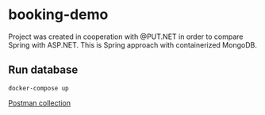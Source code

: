 # booking-demo
Project was created in cooperation with @PUT.NET in order to compare Spring with ASP.NET.
This is Spring approach with containerized MongoDB.

## Run database
`docker-compose up` 

[Postman collection](https://www.getpostman.com/collections/781eb736efcfab7081af)

